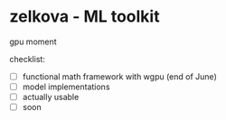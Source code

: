 # zelkova - ML toolkit
gpu moment

checklist: 
- [ ] functional math framework with wgpu (end of June)
- [ ] model implementations
- [ ] actually usable 
- [ ] soon 
